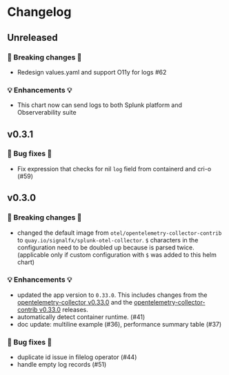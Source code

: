 # Changelog

## Unreleased

### 🛑 Breaking changes 🛑
- Redesign values.yaml and support O11y for logs #62

### 💡 Enhancements 💡
- This chart now can send logs to both Splunk platform and Observerability suite

## v0.3.1

### 🧰 Bug fixes 🧰

- Fix expression that checks for nil `log` field from containerd and cri-o (#59)

## v0.3.0

### 🛑 Breaking changes 🛑
- changed the default image from `otel/opentelemetry-collector-contrib` to `quay.io/signalfx/splunk-otel-collector`. `$` characters in the configuration need to be doubled up because is parsed twice. (applicable only if custom configuration with `$` was added to this helm chart)

### 💡 Enhancements 💡

- updated the app version to `0.33.0`. This includes changes from the [opentelemetry-collector v0.33.0](https://github.com/open-telemetry/opentelemetry-collector/releases/tag/v0.33.0) and the [opentelemetry-collector-contrib v0.33.0](https://github.com/open-telemetry/opentelemetry-collector-contrib/releases/tag/v0.33.0) releases.
- automatically detect container runtime. (#41)
- doc update: multiline example (#36), performance summary table (#37)

### 🧰 Bug fixes 🧰

- duplicate id issue in filelog operator (#44)
- handle empty log records (#51)